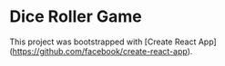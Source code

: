# Dice Roller Game

This project was bootstrapped with [Create React App] (https://github.com/facebook/create-react-app).
